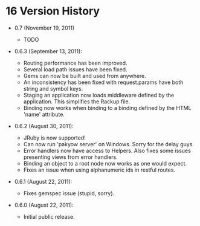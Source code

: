 <h1 id="section_16">16 Version History</h1>

- 0.7 (November 19, 2011)
  - TODO

- 0.6.3 (September 13, 2011): 
  - Routing performance has been improved.
  - Several load path issues have been fixed.
  - Gems can now be built and used from anywhere.
  - An inconsistency has been fixed with request.params have both string and symbol keys.
  - Staging an application now loads middleware defined by the application. This simplifies the Rackup file.
  - Binding now works when binding to a binding defined by the HTML 'name' attribute.

- 0.6.2 (August 30, 2011): 
  - JRuby is now supported!
  - Can now run 'pakyow server' on Windows. Sorry for the delay guys.
  - Error handlers now have access to Helpers. Also fixes some issues presenting views from error handlers.
  - Binding an object to a root node now works as one would expect.
  - Fixes an issue when using alphanumeric ids in restful routes.
  
- 0.6.1 (August 22, 2011): 
  - Fixes gemspec issue (stupid, sorry).
  
- 0.6.0 (August 22, 2011): 
  - Initial public release.
